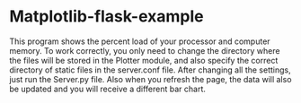 # Matplotlib-flask-example
This program shows the percent load of your processor and computer memory. To work correctly, you only need to change the directory where the files will be stored in the Plotter module, and also specify the correct directory of static files in the server.conf file. 
After changing all the settings, just run the Server.py file. Also when you refresh the page, the data will also be updated and you will receive a different bar chart.

